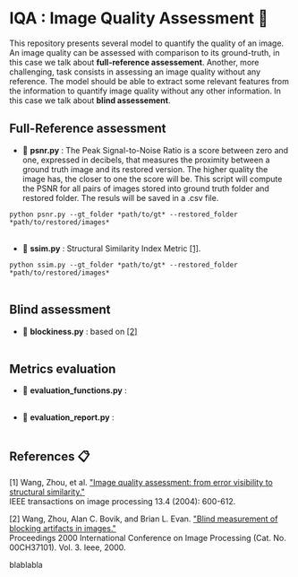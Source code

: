 # IQA : Image Quality Assessment 🧐

This repository presents several model to quantify the quality of an image. An image quality can be assessed with comparison to its ground-truth, in
this case we talk about **full-reference assessement**. Another, more challenging, task consists in assessing an image quality without any reference.
The model should be able to extract some relevant features from the information to quantify image quality without any other information. In this case
we talk about **blind assessement**. 

## Full-Reference assessment

- 📝 **psnr.py** : The Peak Signal-to-Noise Ratio is a score between zero and one, expressed in decibels, that measures the proximity between a
ground truth image and its restored version. The higher quality the image has, the closer to one the score will be. This script will compute the 
PSNR for all pairs of images stored into ground truth folder and restored folder. The resuls will be saved in a .csv file. 

`python psnr.py --gt_folder *path/to/gt* --restored_folder *path/to/restored/images*` </br></br>


- 📝 **ssim.py** : Structural Similarity Index Metric [[1]](#1).

`python ssim.py --gt_folder *path/to/gt* --restored_folder *path/to/restored/images*` </br></br>


## Blind assessment

- 📝 **blockiness.py** : based on [[2]](#2) </br></br>


## Metrics evaluation

- 📝 **evaluation_functions.py** : </br></br>


- 📝 **evaluation_report.py** : </br></br>


## References 📋

<a id="1">[1]</a> Wang, Zhou, et al. ["Image quality assessment: from error visibility to structural similarity."](https://ece.uwaterloo.ca/~z70wang/publications/ssim.pdf) </br>
IEEE transactions on image processing 13.4 (2004): 600-612.

<a id="2">[2]</a> Wang, Zhou, Alan C. Bovik, and Brian L. Evan. ["Blind measurement of blocking artifacts in images."](https://users.ece.utexas.edu/~bevans/courses/ee381k/projects/fall98/zhou/report.pdf)</br>
Proceedings 2000 International Conference on Image Processing (Cat. No. 00CH37101). Vol. 3. Ieee, 2000.

blablabla
